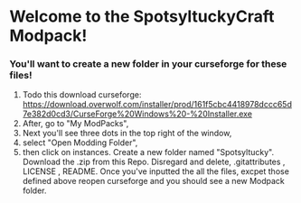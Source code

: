 # Welcome to the SpotsyltuckyCraft Modpack!
### You'll want to create a new folder in your curseforge for these files!
1. Todo this download curseforge: https://download.overwolf.com/installer/prod/161f5cbc4418978dccc65d7e382d0cd3/CurseForge%20Windows%20-%20Installer.exe
2. After, go to "My ModPacks",
3. Next you'll see three dots in the top right of the window,
4. select "Open Modding Folder",
5. then click on instances.
Create a new folder named "Spotsyltucky".
Download the .zip from this Repo.
Disregard and delete, .gitattributes , LICENSE , README.
Once you've inputted the all the files, excpet those defined above reopen curseforge and you should see a new Modpack folder.
